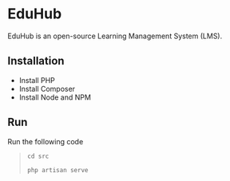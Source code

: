 # EduHub

EduHub is an open-source Learning Management System (LMS).

## Installation
- Install PHP
- Install Composer
- Install Node and NPM

## Run
Run the following code 

> ```
> cd src
> ```
> ```
> php artisan serve
> ```
